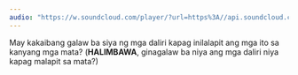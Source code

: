 ```yaml
---
audio: "https://w.soundcloud.com/player/?url=https%3A//api.soundcloud.com/tracks/1405643104%3Fsecret_token%3Ds-m3XB2HoR0n4&color=%23ff5500&auto_play=true&hide_related=false&show_comments=true&show_user=true&show_reposts=false&show_teaser=true&visual=true"
---
```


May kakaibang galaw ba siya ng mga daliri kapag inilalapit ang mga ito sa kanyang mga mata? (<strong>HALIMBAWA</strong>, ginagalaw ba niya ang mga daliri niya kapag malapit sa mata?)